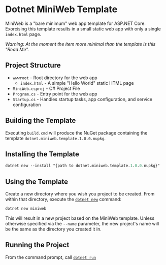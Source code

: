 # Dotnet MiniWeb Template

MiniWeb is a "bare minimum" web app template for ASP.NET Core. Exorcising this template results in a small static web app with only a single `index.html` page.

_Warning: At the moment the item more minimal than the template is this "Read Me"._

## Project Structure

- `wwwroot` - Root directory for the web app
    - `index.html` - A simple "Hello World" static HTML page
- `MiniWeb.csproj` - C# Project File
- `Program.cs` - Entry point for the web app
- `Startup.cs` - Handles startup tasks, app configuration, and service configuration

## Building the Template

Executing `build.cmd` will produce the NuGet package containing the template `dotnet.miniweb.template.1.0.0.nupkg`. 

## Installing the Template

```ps
dotnet new --install "{path to dotnet.miniweb.template.1.0.0.nupkg}"
```

## Using the Template

Create a new directory where you wish you project to be created. From within that directory, execute the [`dotnet new`](https://docs.microsoft.com/en-us/dotnet/core/tools/dotnet-new?tabs=netcore2x) command:

```ps
dotnet new miniweb
```

This will result in a new project based on the MiniWeb template. Unless otherwise specified via the `--name` parameter, the new project's name will be the same as the directory you created it in. 

## Running the Project

From the command prompt, call [`dotnet run`](https://docs.microsoft.com/en-us/dotnet/core/tools/dotnet-run?tabs=netcore2x)
